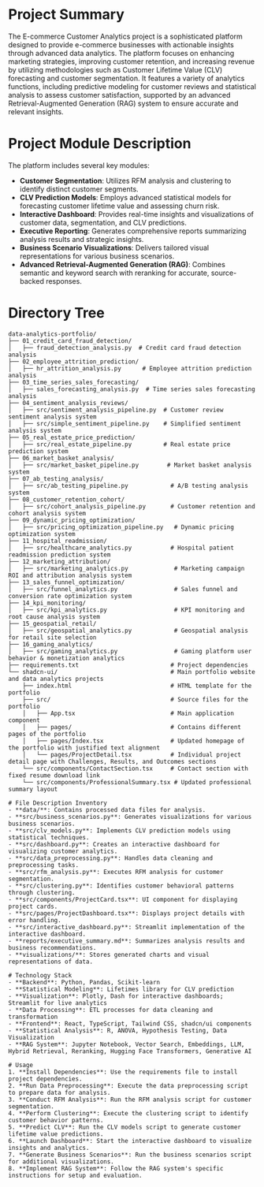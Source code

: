 # Project Summary
The E-commerce Customer Analytics project is a sophisticated platform designed to provide e-commerce businesses with actionable insights through advanced data analytics. The platform focuses on enhancing marketing strategies, improving customer retention, and increasing revenue by utilizing methodologies such as Customer Lifetime Value (CLV) forecasting and customer segmentation. It features a variety of analytics functions, including predictive modeling for customer reviews and statistical analysis to assess customer satisfaction, supported by an advanced Retrieval-Augmented Generation (RAG) system to ensure accurate and relevant insights.

# Project Module Description
The platform includes several key modules:
- **Customer Segmentation**: Utilizes RFM analysis and clustering to identify distinct customer segments.
- **CLV Prediction Models**: Employs advanced statistical models for forecasting customer lifetime value and assessing churn risk.
- **Interactive Dashboard**: Provides real-time insights and visualizations of customer data, segmentation, and CLV predictions.
- **Executive Reporting**: Generates comprehensive reports summarizing analysis results and strategic insights.
- **Business Scenario Visualizations**: Delivers tailored visual representations for various business scenarios.
- **Advanced Retrieval-Augmented Generation (RAG)**: Combines semantic and keyword search with reranking for accurate, source-backed responses.

# Directory Tree
```
data-analytics-portfolio/
├── 01_credit_card_fraud_detection/
│   ├── fraud_detection_analysis.py  # Credit card fraud detection analysis
├── 02_employee_attrition_prediction/
│   ├── hr_attrition_analysis.py      # Employee attrition prediction analysis
├── 03_time_series_sales_forecasting/
│   ├── sales_forecasting_analysis.py  # Time series sales forecasting analysis
├── 04_sentiment_analysis_reviews/
│   ├── src/sentiment_analysis_pipeline.py  # Customer review sentiment analysis system
│   ├── src/simple_sentiment_pipeline.py    # Simplified sentiment analysis system
├── 05_real_estate_price_prediction/
│   ├── src/real_estate_pipeline.py         # Real estate price prediction system
├── 06_market_basket_analysis/
│   ├── src/market_basket_pipeline.py        # Market basket analysis system
├── 07_ab_testing_analysis/
│   ├── src/ab_testing_pipeline.py            # A/B testing analysis system
├── 08_customer_retention_cohort/
│   ├── src/cohort_analysis_pipeline.py       # Customer retention and cohort analysis system
├── 09_dynamic_pricing_optimization/
│   ├── src/pricing_optimization_pipeline.py   # Dynamic pricing optimization system
├── 11_hospital_readmission/
│   ├── src/healthcare_analytics.py           # Hospital patient readmission prediction system
├── 12_marketing_attribution/
│   ├── src/marketing_analytics.py             # Marketing campaign ROI and attribution analysis system
├── 13_sales_funnel_optimization/
│   ├── src/funnel_analytics.py                # Sales funnel and conversion rate optimization system
├── 14_kpi_monitoring/
│   ├── src/kpi_analytics.py                   # KPI monitoring and root cause analysis system
├── 15_geospatial_retail/
│   ├── src/geospatial_analytics.py            # Geospatial analysis for retail site selection
├── 16_gaming_analytics/
│   ├── src/gaming_analytics.py                # Gaming platform user behavior & monetization analytics
├── requirements.txt                          # Project dependencies
└── shadcn-ui/                                # Main portfolio website and data analytics projects
    ├── index.html                            # HTML template for the portfolio
    ├── src/                                  # Source files for the portfolio
    │   ├── App.tsx                           # Main application component
    │   ├── pages/                            # Contains different pages of the portfolio
    │   ├── pages/Index.tsx                   # Updated homepage of the portfolio with justified text alignment
    │   └── pages/ProjectDetail.tsx           # Individual project detail page with Challenges, Results, and Outcomes sections
    └── src/components/ContactSection.tsx     # Contact section with fixed resume download link
    └── src/components/ProfessionalSummary.tsx # Updated professional summary layout

# File Description Inventory
- **data/**: Contains processed data files for analysis.
- **src/business_scenarios.py**: Generates visualizations for various business scenarios.
- **src/clv_models.py**: Implements CLV prediction models using statistical techniques.
- **src/dashboard.py**: Creates an interactive dashboard for visualizing customer analytics.
- **src/data_preprocessing.py**: Handles data cleaning and preprocessing tasks.
- **src/rfm_analysis.py**: Executes RFM analysis for customer segmentation.
- **src/clustering.py**: Identifies customer behavioral patterns through clustering.
- **src/components/ProjectCard.tsx**: UI component for displaying project cards.
- **src/pages/ProjectDashboard.tsx**: Displays project details with error handling.
- **src/interactive_dashboard.py**: Streamlit implementation of the interactive dashboard.
- **reports/executive_summary.md**: Summarizes analysis results and business recommendations.
- **visualizations/**: Stores generated charts and visual representations of data.

# Technology Stack
- **Backend**: Python, Pandas, Scikit-learn
- **Statistical Modeling**: Lifetimes library for CLV prediction
- **Visualization**: Plotly, Dash for interactive dashboards; Streamlit for live analytics
- **Data Processing**: ETL processes for data cleaning and transformation
- **Frontend**: React, TypeScript, Tailwind CSS, shadcn/ui components
- **Statistical Analysis**: R, ANOVA, Hypothesis Testing, Data Visualization
- **RAG System**: Jupyter Notebook, Vector Search, Embeddings, LLM, Hybrid Retrieval, Reranking, Hugging Face Transformers, Generative AI

# Usage
1. **Install Dependencies**: Use the requirements file to install project dependencies.
2. **Run Data Preprocessing**: Execute the data preprocessing script to prepare data for analysis.
3. **Conduct RFM Analysis**: Run the RFM analysis script for customer segmentation.
4. **Perform Clustering**: Execute the clustering script to identify customer behavior patterns.
5. **Predict CLV**: Run the CLV models script to generate customer lifetime value predictions.
6. **Launch Dashboard**: Start the interactive dashboard to visualize insights and analytics.
7. **Generate Business Scenarios**: Run the business scenarios script for additional visualizations.
8. **Implement RAG System**: Follow the RAG system's specific instructions for setup and evaluation.
